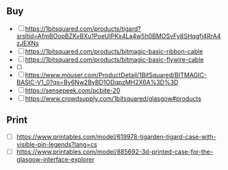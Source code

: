 
## Buy

- [ ] https://1bitsquared.com/products/tigard?srsltid=AfmBOopBZKvBXu1PoeUIPKx4La4w5h0BMOSvFy8SHqgfj4RrA4zJEXNs
- [ ] https://1bitsquared.com/products/bitmagic-basic-ribbon-cable
- [ ] https://1bitsquared.com/products/bitmagic-basic-flywire-cable
- [ ] 
- [ ] https://www.mouser.com/ProductDetail/1BitSquared/BITMAGIC-BASIC-V1_0?qs=By6Nw2ByBD1ODqpzMH2X6A%3D%3D
- [ ] https://sensepeek.com/pcbite-20
- [ ] https://www.crowdsupply.com/1bitsquared/glasgow#products 

## Print

- [ ] https://www.printables.com/model/619978-tigarden-tigard-case-with-visible-pin-legends?lang=cs
- [ ] https://www.printables.com/model/885692-3d-printed-case-for-the-glasgow-interface-explorer
